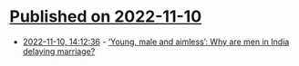 # [Published on 2022-11-10](index.md)

* [2022-11-10, 14:12:36](https://news.ycombinator.com/item?id=33546686) - [‘Young, male and aimless’: Why are men in India delaying marriage?](https://news.cornell.edu/stories/2022/11/young-male-and-aimless-why-are-men-india-delaying-marriage)
